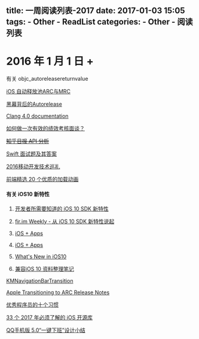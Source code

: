 title: 一周阅读列表-2017
date: 2017-01-03 15:05
tags:
    - Other
    - ReadList
categories:
    - Other
    - 阅读列表
---

# 2016 年 1 月 1 日 + 

有关 objc_autoreleasereturnvalue

[iOS 自动释放池ARC与MRC](http://www.voidcn.com/blog/li15809284891/article/p-6244162.html)

[黑幕背后的Autorelease](http://blog.sunnyxx.com/2014/10/15/behind-autorelease/)

[Clang 4.0 documentation](http://clang.llvm.org/docs/AutomaticReferenceCounting.html#arc-runtime-objc-autoreleasereturnvalue)

<!-- More -->

[如何做一次有效的绩效考核面谈？](http://daily.zhihu.com/story/9121798)

~~[知乎日报 API 分析](https://github.com/izzyleung/ZhihuDailyPurify/wiki/%E7%9F%A5%E4%B9%8E%E6%97%A5%E6%8A%A5-API-%E5%88%86%E6%9E%90)~~

[Swift 面试题及其答案](http://www.cocoachina.com/swift/20150918/13499.html)

[2016移动开发技术巡礼](http://mp.weixin.qq.com/s/JUx98M2U_K55aurFQcQlgw)

[前端精选 20 个优质的加载动画](http://web.jobbole.com/89568/)

#### 有关 iOS10 新特性
1. [开发者所需要知道的 iOS 10 SDK 新特性](https://onevcat.com/2016/06/ios-10-sdk/)

2. [fir.im Weekly - 从 iOS 10 SDK 新特性说起](http://blog.fir.im/fir_im_weekly160617/)

3. [iOS + Apps](https://developer.apple.com/ios/)

4. [iOS + Apps](https://developer.apple.com/ios/)

5. [What's New in iOS10](https://developer.apple.com/library/content/releasenotes/General/WhatsNewIniOS/Articles/iOS10.html)

6. [兼容iOS 10 资料整理笔记](http://www.jianshu.com/p/0cc7aad638d9)

[KMNavigationBarTransition](https://github.com/MoZhouqi/KMNavigationBarTransition)

[Apple Transitioning to ARC Release Notes](https://developer.apple.com/library/content/releasenotes/ObjectiveC/RN-TransitioningToARC/Introduction/Introduction.html)

[优秀程序员的十个习惯](http://coolshell.cn/articles/222.html)

[33 个 2017 年必须了解的 iOS 开源库](http://www.jianshu.com/p/d75a9a8d13b5?hmsr=toutiao.io&utm_medium=toutiao.io&utm_source=toutiao.io)

[QQ手机版 5.0“一键下班”设计小结](https://isux.tencent.com/qq-mobile-off-duty.html)
